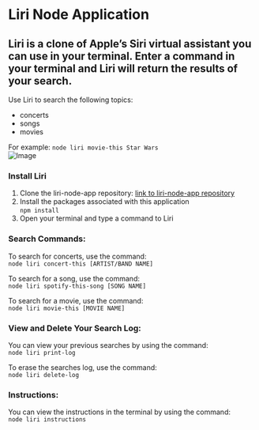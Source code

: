 # Liri Node Application

## Liri is a clone of Apple’s Siri virtual assistant you can use in your terminal.  Enter a command in your terminal and Liri will return the results of your search.


Use Liri to search the following topics: 
- concerts
- songs
- movies

For example: `node liri movie-this Star Wars`  
![Image](https://user-images.githubusercontent.com/16404148/56218007-337d6d00-6032-11e9-8c3f-2d1038293e76.png)

### Install Liri
1. Clone the liri-node-app repository: [link to liri-node-app repository](https://github.com/fcarlone/liri-node-app/)  
2. Install the packages associated with this application  
`npm install`  
3. Open your terminal and type a command to Liri 

  
### Search Commands:  
To search for concerts, use the command:  
`node liri concert-this [ARTIST/BAND NAME]`

To search for a song, use the command:  
`node liri spotify-this-song [SONG NAME]`

To search for a movie, use the command:  
`node liri movie-this [MOVIE NAME]`

  
### View and Delete Your Search Log:
You can view your previous searches by using the command:  
`node liri print-log`  
  
To erase the searches log, use the command:  
`node liri delete-log`  


### Instructions:  
You can view the instructions in the terminal by using the command:  
`node liri instructions`  

